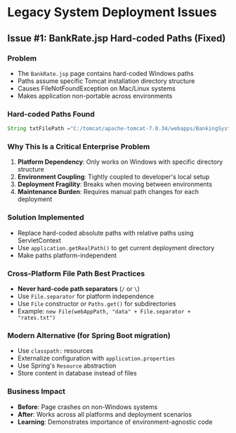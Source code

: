 # Legacy System Deployment Issues

## Issue #1: BankRate.jsp Hard-coded Paths (Fixed)

### Problem
- The `BankRate.jsp` page contains hard-coded Windows paths
- Paths assume specific Tomcat installation directory structure
- Causes FileNotFoundException on Mac/Linux systems
- Makes application non-portable across environments

### Hard-coded Paths Found
```java
String txtFilePath ="C:/tomcat/apache-tomcat-7.0.34/webapps/BankingSystem1/BankRate.txt";
```

### Why This Is a Critical Enterprise Problem
1. **Platform Dependency**: Only works on Windows with specific directory structure
2. **Environment Coupling**: Tightly coupled to developer's local setup
3. **Deployment Fragility**: Breaks when moving between environments
4. **Maintenance Burden**: Requires manual path changes for each deployment

### Solution Implemented
- Replace hard-coded absolute paths with relative paths using ServletContext
- Use `application.getRealPath()` to get current deployment directory
- Make paths platform-independent

### Cross-Platform File Path Best Practices
- **Never hard-code path separators** (`/` or `\`)
- Use `File.separator` for platform independence
- Use `File` constructor or `Paths.get()` for subdirectories
- Example: `new File(webAppPath, "data" + File.separator + "rates.txt")`

### Modern Alternative (for Spring Boot migration)
- Use `classpath:` resources
- Externalize configuration with `application.properties`
- Use Spring's `Resource` abstraction
- Store content in database instead of files

### Business Impact
- **Before**: Page crashes on non-Windows systems
- **After**: Works across all platforms and deployment scenarios
- **Learning**: Demonstrates importance of environment-agnostic code

